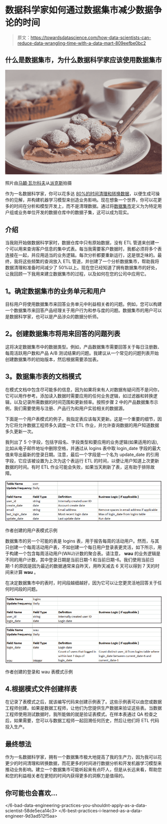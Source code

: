 # 数据科学家如何通过数据集市减少数据争论的时间

> 原文：<https://towardsdatascience.com/how-data-scientists-can-reduce-data-wrangling-time-with-a-data-mart-809eefbe0bc2>

## 什么是数据集市，为什么数据科学家应该使用数据集市

![](img/6b4db71e385fdf6248bfa0dda0dfc664.png)

照片由[马頔·瓦尔科夫](https://www.pexels.com/@dima-valkov-1186343/)从[派克斯](https://www.pexels.com/photo/pie-on-a-plate-3740245/)拍摄

作为一名数据科学家，你可以花多达 [80%的时间清理和转换数据](https://www.infoworld.com/article/3627276/data-science-needs-drudges.html)，以便生成可操作的见解，并构建机器学习模型来创造业务影响。现在想象一个世界，你可以花更多的时间在分析和模型开发上，而不是清理数据。通过将[数据集市](https://www.snowflake.com/guides/difference-between-data-warehouse-and-data-mart)定义为为特定用户组或业务单位开发的数据仓库中的数据子集，这可以成为现实。

## 介绍

当我刚开始做数据科学家时，数据仓库中只有原始数据，没有 ETL 管道来创建一个可以用来查询客户信息的集中式表。每当我需要客户数据时，我都必须将多个表连接在一起，并应用适当的业务逻辑。每次分析都要重新运行，这是很乏味的。最终，我将这些频繁的查询放入 ETL 管道，并创建了一个分析数据集市，帮助我将数据清理和准备时间减少了 50%以上。现在您已经知道了拥有数据集市的好处，让我回顾一下我用来建立数据集市的过程，以及如何在您的公司中应用它。

## **1。确定数据集市的业务单元和用户**

目标用户将使用数据集市来回答业务单元中利益相关者的问题。例如，您可以构建一个数据集市来回答产品经理关于用户行为和参与度的问题。数据集市的用户可以是数据科学家，也可以是产品涉众的数据分析师。

## **2。创建数据集市将用来回答的问题列表**

这将决定数据集市中的数据类型。例如，产品数据集市需要回答关于每日注册数、每周活跃用户数和产品 A/B 测试结果的问题。我建议从一个常见的问题列表开始创建数据集市的初始版本，然后根据需要添加表。

## **3。数据集市表的文档模式**

在模式文档中包含尽可能多的信息，因为如果将来有人对数据有疑问而不是问你，它可以用作参考。添加读入数据时需要应用的任何业务逻辑，如过滤器和转换逻辑，以及记录所需数据的时间范围和更新频率。按照步骤 2 中的产品数据集市示例，我们需要使用与注册、产品行为和用户实验相关的数据源。

下面是一个用户表模式的例子，我指定表应该每天更新。这是一个重要的细节，因为它将允许数据工程师多久调度一次 ETL 作业，并允许查询数据的用户知道数据多久更新一次。

我列出了 5 个字段，包括字段名、字段类型和要应用的业务逻辑(如果适用的话),比如从电子邮件地址中删除空格，并通过从 logins 表中取 login_date 字段的最大值来导出最新的登录日期。注意，最后一个字段是一个名为 update_date 的引用字段，它应该被设置为上次为这个表运行 ETL 的时间，以便让用户知道上次更新数据的时间。有时 ETL 作业可能会失败，如果当天刷新了表，这有助于排除故障。

![](img/7a789c79fa05e3fc91b82b971a3c1ab1.png)

作者创建的用户表模式示例

数据集市的另一个可能的表是 logins 表，用于报告每周的活动用户。然而，与其只创建一个每周活动用户表，不如创建一个每日用户登录表更灵活，如下所示，用于构建一个包含每周活动用户(WAU)计数的聚合表。请注意， **wau** 的业务逻辑是不同的用户计数，其中登录日期是当前日期-1 和当前日期-6。我们使用当前日期-1 的原因是因为最近的数据通常来自昨天，用昨天减去 6 天可以得到 7 天的时间来计算 **wau** 。

在决定数据集市中的表时，时间段越细越好，因为它可以让您更灵活地回答关于任何时间段的问题。

![](img/f5211c70f0c54df94c1e021d05bfb83a.png)

作者创建的登录和 wau 表模式示例

## 4.**根据模式文件**创建样表

在记录了表模式之后，就该编写代码来创建示例表了。这些示例表可以由您或数据工程师创建。如果是数据工程师，让他们为您提供生产数据来验证这些表。当数据工程师使用测试数据时，我所能做的就是验证表模式。在样本表通过 QA 检查之后，如果需要，您可以与数据工程师一起回溯任何历史，然后让他们将 ETL 代码投入生产。

## **最终想法**

作为一名数据科学家，拥有一个数据集市极大地提高了我的生产力，因为我可以花更少的时间清理和转换数据，而花更多的时间进行数据分析和开发机器学习模型来推动业务影响。建立一个数据集市可能听起来有点吓人，但是从长远来看，帮助您和您的利益相关者在更短的时间内获得更多的洞察力是值得的。

## 你可能也会喜欢…

</how-data-scientists-and-data-engineers-can-collaborate-effectively-4d33a23f211c>  </6-bad-data-engineering-practices-you-shouldnt-apply-as-a-data-scientist-58de5eca14c3>  </6-best-practices-i-learned-as-a-data-engineer-9d3ad512f5aa> 